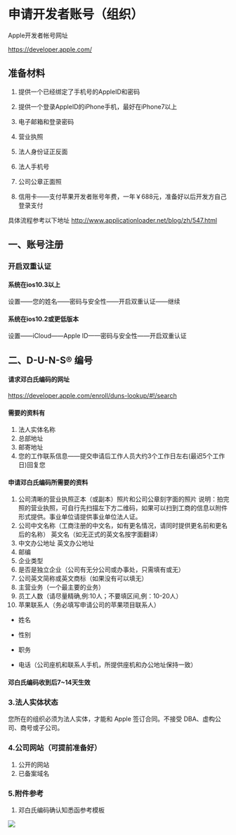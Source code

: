 # 申请开发者账号（组织）
Apple开发者帐号网址

https://developer.apple.com/

## 准备材料

1. 提供一个已经绑定了手机号的AppleID和密码

2. 提供一个登录AppleID的iPhone手机，最好在iPhone7以上

3. 电子邮箱和登录密码

4. 营业执照

5. 法人身份证正反面

6. 法人手机号

7. 公司公章正面照

8. 信用卡——支付苹果开发者账号年费，一年￥688元，准备好以后开发方自己登录支付

具体流程参考以下地址 http://www.applicationloader.net/blog/zh/547.html


## 一、账号注册
### 开启双重认证
#### 系统在ios10.3以上

设置——您的姓名——密码与安全性——开启双重认证——继续

#### 系统在ios10.2或更低版本

设置——iCloud——Apple ID——密码与安全性——开启双重认证

## 二、D-U-N-S® 编号

#### 请求邓白氏编码的网址

https://developer.apple.com/enroll/duns-lookup/#!/search

#### 需要的资料有

1. 法人实体名称
2. 总部地址
3. 邮寄地址
4. 您的工作联系信息——提交申请后工作人员大约3个工作日左右(最迟5个工作日)回复您

#### 申请邓白氏编码所需要的资料

1. 公司清晰的营业执照正本（或副本）照片和公司公章刻字面的照片
   说明：拍完照的营业执照，可自行先扫描左下方二维码，如果可以扫到工商的信息以附件形式提供。事业单位请提供事业单位法人证。
2. 公司中文名称（工商注册的中文名，如有更名情况，请同时提供更名前和更名后的名称）
   英文名（如无正式的英文名按字面翻译）
3. 中文办公地址
   英文办公地址
4. 邮编
5. 企业类型
6. 是否是独立企业（公司有无分公司或办事处，只需填有或无）
7. 公司英文简称或英文商标（如果没有可以填无）
8. 主营业务（一个最主要的业务）
9. 员工人数（请尽量精确,例:10人；不要填区间,例：10-20人）
10. 苹果联系人（务必填写申请公司的苹果项目联系人）

- 姓名

- 性别

- 职务

- 电话（公司座机和联系人手机，所提供座机和办公地址保持一致）

#### 邓白氏编码收到后7~14天生效

### 3.法人实体状态

您所在的组织必须为法人实体，才能和 Apple 签订合同。不接受 DBA、虚构公司、商号或子公司。

### 4.公司网站（可提前准备好）

1. 公开的网站
2. 已备案域名

### 5.附件参考

1. 邓白氏编码确认知悉函参考模板

![](assets/确认知悉函.png)
